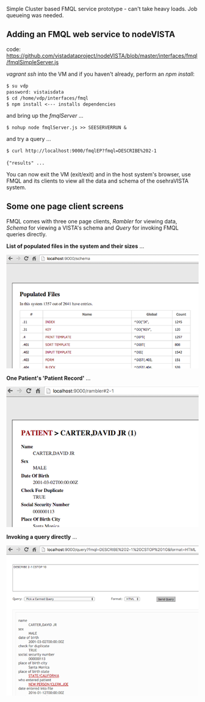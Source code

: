Simple Cluster based FMQL service prototype - can't take heavy loads. Job queueing was needed.


## Adding an FMQL web service to nodeVISTA
code: https://github.com/vistadataproject/nodeVISTA/blob/master/interfaces/fmql/fmqlSimpleServer.js

_vagrant ssh_ into the VM and if you haven't already, perform an _npm install_: 

```text
$ su vdp
password: vistaisdata
$ cd /home/vdp/interfaces/fmql
$ npm install <--- installs dependencies
```

and bring up the _fmqlServer_ ...

```text
$ nohup node fmqlServer.js >> SEESERVERRUN &
```

and try a query ...

```text
$ curl http://localhost:9000/fmqlEP?fmql=DESCRIBE%202-1

{"results" ...
```

You can now exit the VM (exit/exit) and in the host system's browser, use FMQL and its clients to view
all the data and schema of the osehraVISTA system. 

## Some one page client screens

FMQL comes with three one page clients, _Rambler_ for viewing data, _Schema_ for viewing a VISTA's schema and _Query_ for invoking FMQL queries directly.

__List of populated files in the system and their sizes__ ...

![Schema Opener](/interfaces/images/schema.png?raw=true)

__One Patient's 'Patient Record'__ ...

![Rambler Patient](/interfaces/images/ramblerPatient.png?raw=true)

__Invoking a query directly__ ...

![Query Patient](/interfaces/images/queryPatient.png?raw=true)
